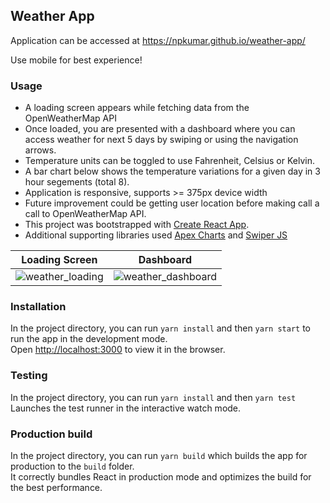 ## Weather App

Application can be accessed at https://npkumar.github.io/weather-app/ 

Use mobile for best experience!

### Usage

- A loading screen appears while fetching data from the OpenWeatherMap API
- Once loaded, you are presented with a dashboard where you can access weather for next 5 days by swiping or using the navigation arrows.
- Temperature units can be toggled to use Fahrenheit, Celsius or Kelvin.
- A bar chart below shows the temperature variations for a given day in 3 hour segements (total 8).
- Application is responsive, supports >= 375px device width
- Future improvement could be getting user location before making call a call to OpenWeatherMap API.
- This project was bootstrapped with [Create React App](https://github.com/facebook/create-react-app).
- Additional supporting libraries used [Apex Charts](https://apexcharts.com/) and [Swiper JS](https://swiperjs.com/)

| Loading Screen                                                                                                           | Dashboard                                                                                                                  |
|--------------------------------------------------------------------------------------------------------------------------|----------------------------------------------------------------------------------------------------------------------------|
| ![weather_loading](https://user-images.githubusercontent.com/53559161/88260661-c8741900-ccff-11ea-9509-f808b3c98e77.gif) | ![weather_dashboard](https://user-images.githubusercontent.com/53559161/88260656-c611bf00-ccff-11ea-881b-24e36885a816.gif) |


### Installation

In the project directory, you can run `yarn install` and then `yarn start` to run the app in the development mode.<br />
Open [http://localhost:3000](http://localhost:3000) to view it in the browser.

### Testing

In the project directory, you can run `yarn install` and then `yarn test`<br />
Launches the test runner in the interactive watch mode.


### Production build

In the project directory, you can run `yarn build` which builds the app for production to the `build` folder.<br />
It correctly bundles React in production mode and optimizes the build for the best performance.

